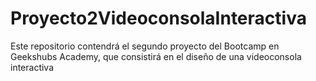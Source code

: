 # Proyecto2VideoconsolaInteractiva
Este repositorio contendrá el segundo proyecto del Bootcamp en Geekshubs Academy, que consistirá en el diseño de una videoconsola interactiva
